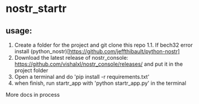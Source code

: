 # nostr_startr
## usage:
1. Create a folder for the project and git clone this repo
1.1. If bech32 error install (python_nostr)[https://github.com/jeffthibault/python-nostr]
2. Download the latest release of nostr_console: https://github.com/vishalxl/nostr_console/releases/ and put it in the project folder
3. Open a terminal and do 'pip install -r requirements.txt'
4. when finish, run startr_app with 'python startr_app.py' in the terminal

More docs in process
